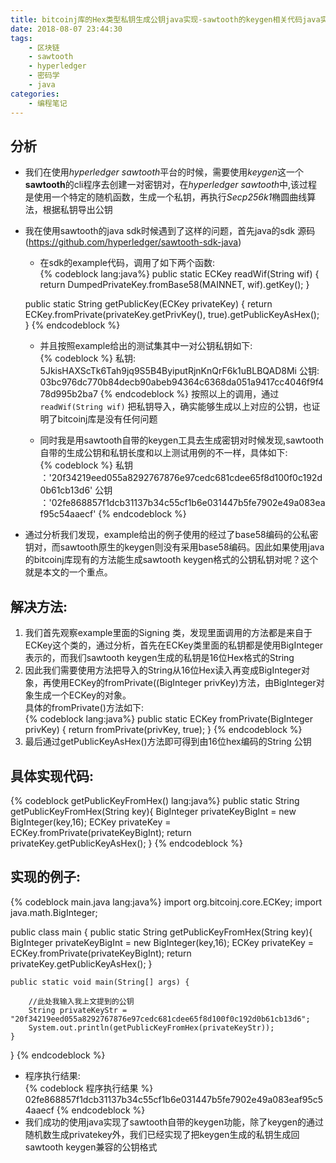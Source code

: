 ```yaml
---
title: bitcoinj库的Hex类型私钥生成公钥java实现-sawtooth的keygen相关代码java实现
date: 2018-08-07 23:44:30
tags:
    - 区块链
    - sawtooth
    - hyperledger
    - 密码学
    - java
categories: 
    - 编程笔记
---
```


## 分析  
- 我们在使用*hyperledger sawtooth*平台的时候，需要使用*keygen*这一个**sawtooth**的cli程序去创建一对密钥对，在*hyperledger sawtooth*中,该过程是使用一个特定的随机函数，生成一个私钥，再执行*Secp256k1*椭圆曲线算法，根据私钥导出公钥  
- 我在使用sawtooth的java sdk时候遇到了这样的问题，首先java的sdk 源码(https://github.com/hyperledger/sawtooth-sdk-java)  
  -  在sdk的example代码，调用了如下两个函数:  
    {% codeblock lang:java%}
    public static ECKey readWif(String wif) {
        return DumpedPrivateKey.fromBase58(MAINNET, wif).getKey();
    }

    public static String getPublicKey(ECKey privateKey) {
        return ECKey.fromPrivate(privateKey.getPrivKey(), true).getPublicKeyAsHex();
    }
    {% endcodeblock %}

  - 并且按照example给出的测试集其中一对公钥私钥如下:  
    {% codeblock %}
    私钥: 5JkisHAXScTk6Tah9jq9S5B4ByiputRjnKnQrF6k1uBLBQAD8Mi 
    公钥: 03bc976dc770b84decb90abeb94364c6368da051a9417cc4046f9f478d995b2ba7
    {% endcodeblock %}
  按照以上的调用，通过```readWif(String wif)``` 把私钥导入，确实能够生成以上对应的公钥，也证明了bitcoinj库是没有任何问题  

  - 同时我是用sawtooth自带的keygen工具去生成密钥对时候发现,sawtooth自带的生成公钥和私钥长度和以上测试用例的不一样，具体如下:  
    {% codeblock %}
    私钥 ：'20f34219eed055a8292767876e97cedc681cdee65f8d100f0c192d0b61cb13d6' 
    公钥 ：'02fe868857f1dcb31137b34c55cf1b6e031447b5fe7902e49a083eaf95c54aaecf'
    {% endcodeblock %}

- 通过分析我们发现，example给出的例子使用的经过了base58编码的公私密钥对，而sawtooth原生的keygen则没有采用base58编码。因此如果使用java的bitcoinj库现有的方法能生成sawtooth keygen格式的公钥私钥对呢？这个就是本文的一个重点。  


## 解决方法:  
1. 我们首先观察example里面的Signing 类，发现里面调用的方法都是来自于ECKey这个类的，通过分析，首先在ECKey类里面的私钥都是使用BigInteger表示的，而我们sawtooth keygen生成的私钥是16位Hex格式的String  
2. 因此我们需要使用方法把导入的String从16位Hex读入再变成BigInteger对象，再使用ECKey的fromPrivate((BigInteger privKey)方法，由BigInteger对象生成一个ECKey的对象。  
具体的fromPrivate()方法如下:  
{% codeblock lang:java%}
    public static ECKey fromPrivate(BigInteger privKey) {
        return fromPrivate(privKey, true);
    }
{% endcodeblock %}  
3. 最后通过getPublicKeyAsHex()方法即可得到由16位hex编码的String 公钥  

## 具体实现代码:  
{% codeblock getPublicKeyFromHex() lang:java%}
public static String getPublicKeyFromHex(String key){
    BigInteger privateKeyBigInt = new BigInteger(key,16);
    ECKey privateKey = ECKey.fromPrivate(privateKeyBigInt);
    return privateKey.getPublicKeyAsHex();
}
{% endcodeblock %} 

## 实现的例子:  
{% codeblock main.java lang:java%}
import org.bitcoinj.core.ECKey;
import java.math.BigInteger;

public class main {
    public static String getPublicKeyFromHex(String key){
        BigInteger privateKeyBigInt = new BigInteger(key,16);
        ECKey privateKey = ECKey.fromPrivate(privateKeyBigInt);
        return privateKey.getPublicKeyAsHex();
    }

    public static void main(String[] args) {

        //此处我输入我上文提到的公钥
        String privateKeyStr = "20f34219eed055a8292767876e97cedc681cdee65f8d100f0c192d0b61cb13d6";
        System.out.println(getPublicKeyFromHex(privateKeyStr));
    }
}
{% endcodeblock %} 
- 程序执行结果:  
{% codeblock 程序执行结果 %}
02fe868857f1dcb31137b34c55cf1b6e031447b5fe7902e49a083eaf95c54aaecf
{% endcodeblock %}
- 我们成功的使用java实现了sawtooth自带的keygen功能，除了keygen的通过随机数生成privatekey外，我们已经实现了把keygen生成的私钥生成回sawtooth keygen兼容的公钥格式



